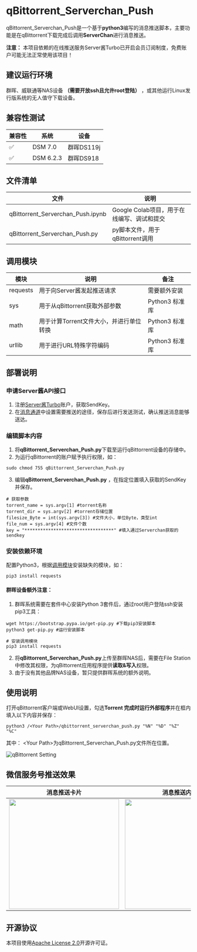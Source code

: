 # qBittorrent_Serverchan_Push
qBittorrent_Serverchan_Push是一个基于**python3**编写的消息推送脚本，主要功能是在qBittorrent下载完成后调用**ServerChan**进行消息推送。  
  
**注意：** 本项目依赖的在线推送服务Server酱Turbo已开启会员订阅制度，免费账户可能无法正常使用该项目！

## 建议运行环境

群晖、威联通等NAS设备 **（需要开放ssh且允许root登陆）** ，或其他运行Linux发行版系统的无人值守下载设备。

## 兼容性测试

|  兼容性   | 系统  | 设备  |
|  ----  | ----  |----  |
| :white_check_mark:  | DSM 7.0 | 群晖DS119j |
| :white_check_mark:  | DSM 6.2.3 | 群晖DS918|

## 文件清单
|  文件   | 说明  |
|  ----  | ----  |
| qBittorrent_Serverchan_Push.ipynb  | Google Colab项目，用于在线编写、调试和提交 |
| qBittorrent_Serverchan_Push.py  | py脚本文件，用于qBittorrent调用 |

## 调用模块
|  模块   | 说明  |备注  |
|  ----  | ----  |----  |
| requests  | 用于向Server酱发起推送请求 | 需要额外安装 |
| sys  | 用于从qBittorrent获取外部参数 | Python3 标准库 |
| math  | 用于计算Torrent文件大小，并进行单位转换 | Python3 标准库 |  
| urllib  | 用于进行URL特殊字符编码 | Python3 标准库 |   
  

## 部署说明
### 申请Server酱API接口
1. 注册[Server酱Turbo](https://sct.ftqq.com/)账户，获取SendKey。
2. 在[消息通道](https://sct.ftqq.com/forward)中设置需要推送的途径，保存后进行发送测试，确认推送消息能够送达。
### 编辑脚本内容
1. 将**qBittorrent_Serverchan_Push.py**下载至运行qBittorrent设备的存储中。
2. 为运行qBittorrent的账户赋予执行权限，如：
```
sudo chmod 755 qBittorrent_Serverchan_Push.py
```
3. 编辑**qBittorrent_Serverchan_Push.py** ，在指定位置填入获取的SendKey并保存。
```
# 获取参数
torrent_name = sys.argv[1] #torrent名称
torrent_dir = sys.argv[2] #torrent存储位置
filesize_Byte = int(sys.argv[3]) #文件大小，单位Byte，类型int
file_num = sys.argv[4] #文件个数
key = "**********************************" #填入通过Serverchan获取的sendkey
```
### 安装依赖环境
配置Python3，根据[调用模块](https://github.com/Stalker-404/qBittorrent_Serverchan_Push#调用模块)安装缺失的模块，如：
```
pip3 install requests
```
#### 群晖设备额外注意：

1. 群晖系统需要在套件中心安装Python 3套件后，通过root用户登陆ssh安装pip3工具：
```
wget https://bootstrap.pypa.io/get-pip.py #下载pip3安装脚本
python3 get-pip.py #运行安装脚本

# 安装调用模块
pip3 install requests
```
2. 将**qBittorrent_Serverchan_Push.py**上传至群晖NAS后，需要在File Station中修改其权限，为qBittorrent应用程序提供**读取&写入**权限。
3. 由于没有其他品牌NAS设备，暂只提供群晖系统的额外说明。

## 使用说明

打开qBittorrent客户端或WebUI设置，勾选**Torrent 完成时运行外部程序**并在框内填入以下内容并保存：  
  
```python3 /<Your Path>/qbittorrent_serverchan_push.py "%N" "%D" "%Z" "%C"```  
  
其中： \<Your Path\>为qBittorrent_Serverchan_Push.py文件所在位置。  
  
![qBittorrent Setting](images/qBittorrentSetting.png)

## 微信服务号推送效果
|  消息推送卡片   | 消息推送内容  |
|  ----  | ----  |
| <img width="300" src="images/MsgPush.jpg"/>  | <img width="300" src="images/Content.jpg"/> |
 

## 开源协议
本项目使用[Apache License 2.0](https://github.com/Stalker-404/qBittorrent_Serverchan_Push/blob/main/LICENSE)开源许可证。
